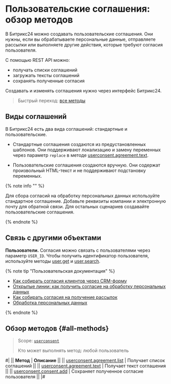 # Пользовательские соглашения: обзор методов

В Битрикс24 можно создавать пользовательские соглашения. Они нужны, если вы обрабатываете персональные данные, отправляете рассылки или выполняете другие действия, которые требуют согласия пользователя.

С помощью REST API можно:

-  получать списки соглашений
-  загружать тексты соглашений
-  сохранять полученные согласия

Создавать и изменять соглашения нужно через интерфейс Битрикс24.

> Быстрый переход: [все методы](#all-methods) 

## Виды соглашений

В Битрикс24 есть два вида соглашений: стандартные и пользовательские.

-  Стандартные соглашения создаются из предустановленных шаблонов. Они поддерживают локализацию и замену переменных через параметр `replace` в методе [userconsent.agreement.text](./user-consent-agreement-text.md).

-  Пользовательские соглашения создаются вручную. Они содержат произвольный HTML-текст и не поддерживают подстановку переменных.

{% note info "" %} 

Для сбора согласий на обработку персональных данных используйте стандартное соглашение. Добавьте реквизиты компании и электронную почту для обратной связи. Для остальных сценариев создавайте пользовательские соглашения.

{% endnote %}

## Связь с другими объектами

**Пользователи.** Согласия можно связать с пользователями через параметр `USER_ID`. Чтобы получить идентификатор пользователя, используйте методы [user.get](../user/user-get.md) и [user.search](../user/user-search.md).

{% note tip "Пользовательская документация" %}

- [Как собирать согласия клиентов через CRM-форму](https://helpdesk.bitrix24.ru/open/26838702)
- [Открытые линии: как получить согласие на обработку персональных данных](https://helpdesk.bitrix24.ru/open/26873178)
- [Как собирать согласия на получение рассылок](https://helpdesk.bitrix24.ru/open/22952868)
- [Обработка персональных данных](https://helpdesk.bitrix24.ru/open/9611971)

{% endnote %}

## Обзор методов {#all-methods}

> Scope: [`userconsent`](../scopes/permissions.md)
>
> Кто может выполнять метод: любой пользователь

#|
|| **Метод** | **Описание** ||
|| [userconsent.agreement.list](./user-consent-agreement-list.md) | Получает список соглашений ||
|| [userconsent.agreement.text](./user-consent-agreement-text.md) | Получает текст соглашения ||
|| [userconsent.consent.add](./user-consent-consent-add.md) | Сохраняет полученное согласие пользователя ||
|#